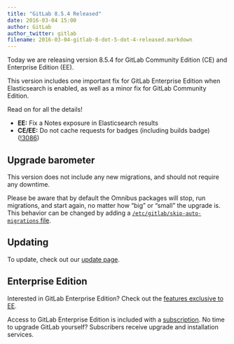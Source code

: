 ```yaml
---
title: "GitLab 8.5.4 Released"
date: 2016-03-04 15:00
author: GitLab
author_twitter: gitlab
filename: 2016-03-04-gitlab-8-dot-5-dot-4-released.markdown
---
```


Today we are releasing version 8.5.4 for GitLab Community Edition (CE) and
Enterprise Edition (EE).

This version includes one important fix for GitLab Enterprise Edition when
Elasticsearch is enabled, as well as a minor fix for GitLab Community Edition.

Read on for all the details!

<!-- more -->

- **EE:** Fix a Notes exposure in Elasticsearch results
- **CE/EE:** Do not cache requests for badges (including builds badge) ([!3086])

[!3086]: https://gitlab.com/gitlab-org/gitlab-ce/merge_requests/3086

## Upgrade barometer

This version does not include any new migrations, and should not require 
any downtime.

Please be aware that by default the Omnibus packages will stop, run migrations,
and start again, no matter how “big” or “small” the upgrade is. This behavior
can be changed by adding a [`/etc/gitlab/skip-auto-migrations`
file](http://doc.gitlab.com/omnibus/update/README.html).

## Updating

To update, check out our [update page](https://about.gitlab.com/update).

## Enterprise Edition

Interested in GitLab Enterprise Edition? Check out the [features exclusive to
EE](https://about.gitlab.com/features/#enterprise).

Access to GitLab Enterprise Edition is included with a [subscription](https://about.gitlab.com/pricing/).
No time to upgrade GitLab yourself? Subscribers receive upgrade and installation
services.
